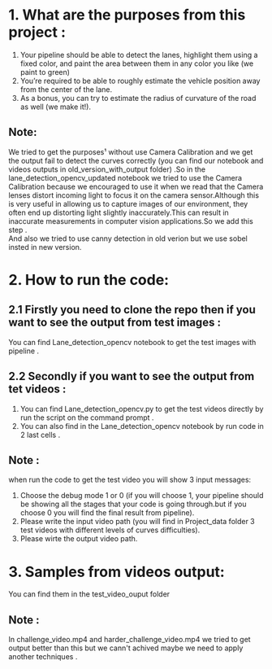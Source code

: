 # 1. What are the purposes from this project :
1. Your pipeline should be able to detect the lanes, highlight them using a fixed color, and paint the 
area between them in any color you like (we paint to green) <br>
2. You’re required to be able to roughly estimate the vehicle position away from the center of the 
lane.<br>
3. As a bonus, you can try to estimate the radius of curvature of the road as well (we make it!).
## Note:
We tried to get the purposes¹ without use Camera Calibration and we get the output fail to detect the curves correctly (you can find our notebook and videos outputs in old_version_with_output folder) .So in the lane_detection_opencv_updated notebook we tried to use the Camera Calibration because we encouraged to use it when we read that the Camera lenses distort incoming light to focus it on the camera sensor.Although this is very useful in allowing us to capture images of our environment, they often end up distorting light slightly inaccurately.This can result in inaccurate measurements in computer vision applications.So we add this step .<br> And also we tried to use canny detection in old verion but we use sobel insted in new version.


# 2. How to run the code:
## 2.1 Firstly you need to clone the repo then if you want to see the output from test images :<br>
  You can find Lane_detection_opencv notebook to get the test images with pipeline .
## 2.2 Secondly if you want to see the output from tet videos :<br>
 1. You can find Lane_detection_opencv.py to get the test videos directly by run the script on the command prompt .<br>
 2. You can also find in the Lane_detection_opencv notebook by run code in 2 last cells .<br>
 ## Note :
 when run the code to get the test video you will show 3 input messages:<br>
 1. Choose the debug mode 1 or 0 (if you will choose 1, your pipeline should be showing all the stages that your code is 
going through.but if you choose 0 you will find the final result from pipeline).<br>
 2. Please write the input video path (you will find in Project_data folder 3 test videos with different levels of curves difficulties).
 3. Please wirte the output video path.

# 3. Samples from videos output:
 You can find them in the test_video_ouput folder 
 ## Note :
 In challenge_video.mp4 and harder_challenge_video.mp4 we tried to get output better than this but we cann't achived maybe we need to apply another techniques .

